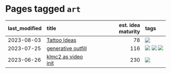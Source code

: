 # Pages tagged `art`

|last_modified|title|est. idea maturity|tags
|:---|:---|---:|:---|
|2023-08-03|[Tattoo Ideas](../ai_art_tattoo_inspo_board.md)|78|[![](https://img.shields.io/badge/tag-art-d46ff4)](../tags/art.md)|
|2023-07-25|[generative outfill](../generative_outfill.md)|116|[![](https://img.shields.io/badge/tag-art-d46ff4)](../tags/art.md) [![](https://img.shields.io/badge/tag-notebook-752fd7)](../tags/notebook.md) [![](https://img.shields.io/badge/tag-tooling-12f6d5)](../tags/tooling.md)|
|2023-06-26|[klmc2 as video init](../klmc2_as_video_init.md)|230|[![](https://img.shields.io/badge/tag-art-d46ff4)](../tags/art.md)|